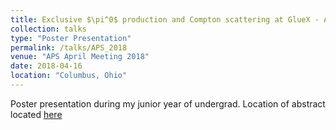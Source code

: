 ```yaml
---
title: Exclusive $\pi^0$ production and Compton scattering at GlueX - APS
collection: talks
type: "Poster Presentation"
permalink: /talks/APS_2018
venue: "APS April Meeting 2018"
date: 2018-04-16
location: "Columbus, Ohio"
---
```


Poster presentation during my junior year of undergrad. Location of abstract located [here](http://meetings.aps.org/Meeting/APR18/Session/T01.33)
